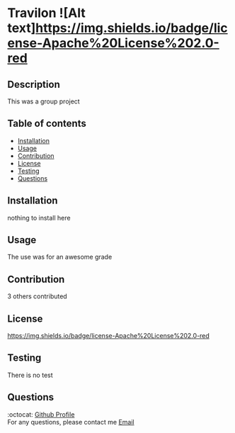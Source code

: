 

  # Travilon ![Alt text]https://img.shields.io/badge/license-Apache%20License%202.0-red

  ## Description
  This was a group project
  
  ## Table of contents
  * [Installation](#installation)
  * [Usage](#usage)
  * [Contribution](#contribution)
  * [License](#license)
  * [Testing](#testing)
  * [Questions](#questions)

  ## Installation
  nothing to install here

  ## Usage
  The use was for an awesome grade

  ## Contribution
  3 others contributed

  ## License
  https://img.shields.io/badge/license-Apache%20License%202.0-red

  ## Testing
  There is no test

  ## Questions
  :octocat: [Github Profile](https://github.com/mlopez94) <br />
  For any questions, please contact me [Email](mailto:lopezmatthew87@gmail.com)


